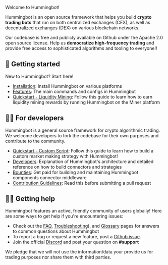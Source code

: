 Welcome to Hummingbot!

Hummingbot is an open source framework that helps you build **crypto trading bots** that run on both centralized exchanges (CEX), as well as decentralized exchanges (DEX) on various blockchain networks. 

Our codebase is free and publicly available on Github under the Apache 2.0 open source license. Help us **democratize high-frequency trading** and provide free access to sophisticated algorithms and tooling to everyone!!

## 🐤 Getting started

New to Hummingbot? Start here!

- [Installation](../installation/index.md): Install Hummingbot on various platforms
- [Features](../client/index.md): The main commands and configs in Hummingbot
- [Quickstart - Liquidity Mining](./custom-script/index.md): Follow this guide to learn how to earn liquidity mining rewards by running Hummingbot on the Miner platform

## 👩‍💻 For developers

Hummingbot is a general source framework for crypto algorithmic trading. We welcome developers to fork the codebase for their own purposes and contribute to the community.

- [Quickstart - Custom Script](./custom-script/index.md): Follow this guide to learn how to build a custom market making strategy with Hummingbot!
- [Developers](../developers/index.md): Explanation of Hummingbot's architecture and detailed reference on how to build connectors and strategies
- [Bounties](../bounties/index.md): Get paid for building and maintaining Hummingbot components
connector middleware
- [Contribution Guidelines](../developers/contributions.m): Read this before submitting a pull request

## 🙋‍♂️ Getting help

Hummingbot features an active, friendly community of users globally! Here are some ways to get help if you're encountering issues:

- Check out the [FAQ](../faq.md), [Troubleshooting](../troubleshooting.md)), and [Glossary](../glossary.md) pages for answers to common questions about Hummingbot
- To report a bug or request a new feature, post a [Github issue](https://github.com/hummingbot/hummingbot/issues/new/choose).
- Join the official [Discord](https://discord.gg/hummingbot) and post your question on **#support**

We pledge that we will not use the information/data your provide us for trading purposes nor share them with third parties.
